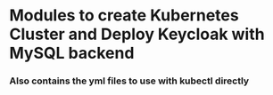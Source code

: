 # Modules to create Kubernetes Cluster and Deploy Keycloak with MySQL backend

### Also contains the yml files to use with kubectl directly

